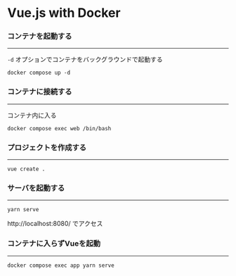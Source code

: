 # Vue.js with Docker

### コンテナを起動する

---
`-d` オプションでコンテナをバックグラウンドで起動する
```
docker compose up -d
```

### コンテナに接続する

---
コンテナ内に入る
```
docker compose exec web /bin/bash
```

### プロジェクトを作成する

---
```
vue create .
```

### サーバを起動する

---
```
yarn serve
```
http://localhost:8080/ でアクセス

### コンテナに入らずVueを起動

---
```
docker compose exec app yarn serve
```
